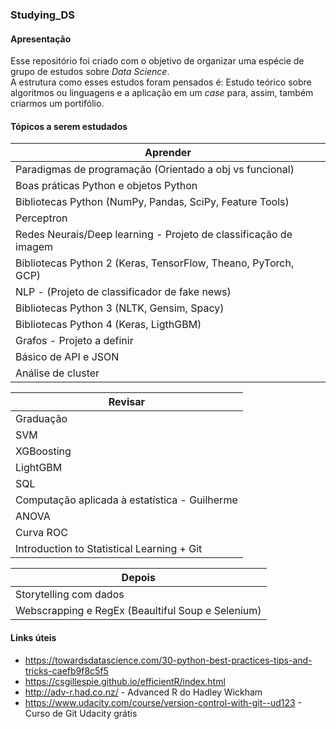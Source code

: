### Studying_DS

#### Apresentação
Esse repositório foi criado com o objetivo de organizar uma espécie de grupo de estudos sobre _Data Science_.\
A estrutura como esses estudos foram pensados é: Estudo teórico sobre algoritmos ou linguagens e a aplicação em um _case_ para, assim, também criarmos um portifólio. 

#### Tópicos a serem estudados

| Aprender       | 
| ------------- |
| Paradigmas de programação (Orientado a obj vs funcional) |
|Boas práticas Python e objetos Python| 
| Bibliotecas Python (NumPy, Pandas, SciPy, Feature Tools) | 
| Perceptron | 
| Redes Neurais/Deep learning - Projeto de classificação de imagem | 
| Bibliotecas Python 2 (Keras, TensorFlow, Theano, PyTorch, GCP) | 
| NLP - (Projeto de classificador de fake news) |
| Bibliotecas Python 3 (NLTK, Gensim, Spacy) | 
| Bibliotecas Python 4 (Keras, LigthGBM) | 
| Grafos - Projeto a definir |
| Básico de API e JSON | 
| Análise de cluster |

| Revisar      | 
| ------------- |
| Graduação |
| SVM| 
| XGBoosting | 
| LightGBM | 
| SQL | 
| Computação aplicada à estatística - Guilherme | 
| ANOVA |
| Curva ROC | 
| Introduction to Statistical Learning + Git | 

| Depois      | 
| ------------- |
| Storytelling com dados |
| Webscrapping e RegEx (Beaultiful Soup e Selenium) | 

#### Links úteis

* https://towardsdatascience.com/30-python-best-practices-tips-and-tricks-caefb9f8c5f5
* https://csgillespie.github.io/efficientR/index.html
* http://adv-r.had.co.nz/ - Advanced R do Hadley Wickham
* https://www.udacity.com/course/version-control-with-git--ud123 - Curso de Git Udacity grátis



